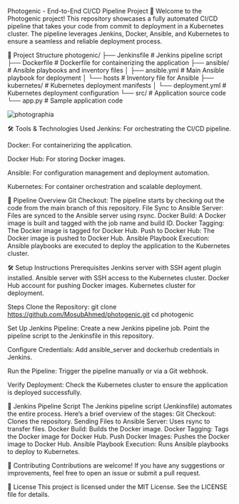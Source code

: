 Photogenic - End-to-End CI/CD Pipeline Project 🚀
Welcome to the Photogenic project! This repository showcases a fully automated CI/CD pipeline that takes your code from commit to deployment in a Kubernetes cluster. The pipeline leverages Jenkins, Docker, Ansible, and Kubernetes to ensure a seamless and reliable deployment process.

📂 Project Structure
photogenic/
├── Jenkinsfile          # Jenkins pipeline script
├── Dockerfile           # Dockerfile for containerizing the application
├── ansible/             # Ansible playbooks and inventory files
│   ├── ansible.yml      # Main Ansible playbook for deployment
│   └── hosts            # Inventory file for Ansible
├── kubernetes/          # Kubernetes deployment manifests
│   └── deployment.yml   # Kubernetes deployment configuration 
└── src/                 # Application source code
    └── app.py           # Sample application code

![photographia](https://github.com/user-attachments/assets/f9f2bfa1-2b5e-49f8-b856-90995e226fc4)



🛠️ Tools & Technologies Used
Jenkins: For orchestrating the CI/CD pipeline.

Docker: For containerizing the application.

Docker Hub: For storing Docker images.

Ansible: For configuration management and deployment automation.

Kubernetes: For container orchestration and scalable deployment.




🚀 Pipeline Overview
Git Checkout: The pipeline starts by checking out the code from the main branch of this repository.
File Sync to Ansible Server: Files are synced to the Ansible server using rsync.
Docker Build: A Docker image is built and tagged with the job name and build ID.
Docker Tagging: The Docker image is tagged for Docker Hub.
Push to Docker Hub: The Docker image is pushed to Docker Hub.
Ansible Playbook Execution: Ansible playbooks are executed to deploy the application to the Kubernetes cluster.



🛠️ Setup Instructions
Prerequisites
Jenkins server with SSH agent plugin installed.
Ansible server with SSH access to the Kubernetes cluster.
Docker Hub account for pushing Docker images.
Kubernetes cluster for deployment.



Steps
Clone the Repository:
  git clone https://github.com/MosubAhmed/photogenic.git
  cd photogenic


Set Up Jenkins Pipeline:
  Create a new Jenkins pipeline job.
  Point the pipeline script to the Jenkinsfile in this repository.

Configure Credentials:
  Add ansible_server and dockerhub credentials in Jenkins.

Run the Pipeline:
  Trigger the pipeline manually or via a Git webhook.

Verify Deployment:
  Check the Kubernetes cluster to ensure the application is deployed successfully.


📜 Jenkins Pipeline Script
The Jenkins pipeline script (Jenkinsfile) automates the entire process. Here’s a brief overview of the stages:
  Git Checkout: Clones the repository.
  Sending Files to Ansible Server: Uses rsync to transfer files.
  Docker Build: Builds the Docker image.
  Docker Tagging: Tags the Docker image for Docker Hub.
  Push Docker Images: Pushes the Docker image to Docker Hub.
  Ansible Playbook Execution: Runs Ansible playbooks to deploy to Kubernetes.



🤝 Contributing
  Contributions are welcome! If you have any suggestions or improvements, feel free to open an issue or submit a pull request.

📄 License
  This project is licensed under the MIT License. See the LICENSE file for details.
